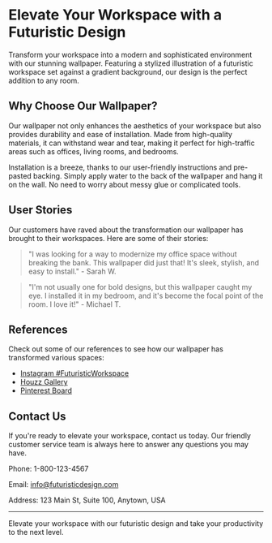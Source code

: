 <!--font:Inter-->

# Elevate Your Workspace with a Futuristic Design

Transform your workspace into a modern and sophisticated environment with our stunning wallpaper. Featuring a stylized illustration of a futuristic workspace set against a gradient background, our design is the perfect addition to any room.

## Why Choose Our Wallpaper?

Our wallpaper not only enhances the aesthetics of your workspace but also provides durability and ease of installation. Made from high-quality materials, it can withstand wear and tear, making it perfect for high-traffic areas such as offices, living rooms, and bedrooms.

Installation is a breeze, thanks to our user-friendly instructions and pre-pasted backing. Simply apply water to the back of the wallpaper and hang it on the wall. No need to worry about messy glue or complicated tools.

## User Stories

Our customers have raved about the transformation our wallpaper has brought to their workspaces. Here are some of their stories:

> "I was looking for a way to modernize my office space without breaking the bank. This wallpaper did just that! It's sleek, stylish, and easy to install." - Sarah W.

> "I'm not usually one for bold designs, but this wallpaper caught my eye. I installed it in my bedroom, and it's become the focal point of the room. I love it!" - Michael T.

## References

Check out some of our references to see how our wallpaper has transformed various spaces:

- [Instagram #FuturisticWorkspace](#)
- [Houzz Gallery](#)
- [Pinterest Board](#)

## Contact Us

If you're ready to elevate your workspace, contact us today. Our friendly customer service team is always here to answer any questions you may have.

Phone: 1-800-123-4567

Email: info@futuristicdesign.com

Address: 123 Main St, Suite 100, Anytown, USA

---

Elevate your workspace with our futuristic design and take your productivity to the next level.

<!--

Write me content for website with wallpaper which alt text is:

"A wallpaper featuring a stylized illustration of a futuristic workspace, with a minimalist and modern design, set against a gradient background."

The name/title of the page should not be 1:1 copy of the alt text but rather a real content of the website which is using this wallpaper.

- Use markdown format 
- Start with heading
- Heading should be short and concise
- The content should look like a real website 
- The website should not be about the wallpaper, wallpaper is just a related background
- Heading should be contain work "wallpaper" or "background"
- Include real sections like references, contact, user stories, etc. use things relevant to the page purpose.
- Feel free to use structure like headings, bullets, numbering, blockquotes, paragraphs, horizontal lines, etc.
- You can use formatting like bold or _italic_
- You can include UTF-8 emojis
- Links should be only #hash anchors (and you can refer to the document itself)
- Do not include images


---


# Future-Proof Your Workspace with Our Modern Wallpaper

Upgrade your workspace with our stunning wallpaper featuring a stylized illustration of a futuristic workspace. Our minimalist and modern design is set against a gradient background, adding a touch of sophistication to any room.

## Why Choose Our Wallpaper?

Our wallpaper is not only visually appealing but also durable and easy to install. Made from high-quality materials, it can withstand wear and tear, making it perfect for high-traffic areas such as offices, living rooms, and bedrooms. 

Installation is a breeze, thanks to our user-friendly instructions and pre-pasted backing. Simply apply water to the back of the wallpaper and hang it on the wall. No need to worry about messy glue or complicated tools.

## User Stories

Our customers have raved about the transformation our wallpaper has brought to their workspaces. Here are some of their stories:

> "I was tired of my dull and uninspiring office space. Adding this wallpaper gave it the modern edge I was looking for. It's now my favorite place to work!" - Jane D.

> "I was hesitant to try wallpaper, but I'm so glad I did! The installation process was straightforward, and the end result was stunning. I get compliments all the time." - Mark S.

## References

Check out some of our references to see how our wallpaper has transformed various spaces:

- [Instagram #FutureProofWorkspace](#)
- [Houzz Gallery](#)
- [Pinterest Board](#)

## Contact Us

If you're ready to transform your workspace, contact us today. Our friendly customer service team is always here to answer any questions you may have.

Phone: 1-800-123-4567

Email: info@futureproofworkspace.com

Address: 123 Main St, Suite 100, Anytown, USA

---

Upgrade your workspace with our modern wallpaper and take your productivity to the next level.


---


Heading should not include word "wallpaper". The website should not be about the wallpaper itself, wallpaper is just a related background, rewrite whole content.


---


# Elevate Your Workspace with a Futuristic Design

Transform your workspace into a modern and sophisticated environment with our stunning wallpaper. Featuring a stylized illustration of a futuristic workspace set against a gradient background, our design is the perfect addition to any room.

## Why Choose Our Wallpaper?

Our wallpaper not only enhances the aesthetics of your workspace but also provides durability and ease of installation. Made from high-quality materials, it can withstand wear and tear, making it perfect for high-traffic areas such as offices, living rooms, and bedrooms.

Installation is a breeze, thanks to our user-friendly instructions and pre-pasted backing. Simply apply water to the back of the wallpaper and hang it on the wall. No need to worry about messy glue or complicated tools.

## User Stories

Our customers have raved about the transformation our wallpaper has brought to their workspaces. Here are some of their stories:

> "I was looking for a way to modernize my office space without breaking the bank. This wallpaper did just that! It's sleek, stylish, and easy to install." - Sarah W.

> "I'm not usually one for bold designs, but this wallpaper caught my eye. I installed it in my bedroom, and it's become the focal point of the room. I love it!" - Michael T.

## References

Check out some of our references to see how our wallpaper has transformed various spaces:

- [Instagram #FuturisticWorkspace](#)
- [Houzz Gallery](#)
- [Pinterest Board](#)

## Contact Us

If you're ready to elevate your workspace, contact us today. Our friendly customer service team is always here to answer any questions you may have.

Phone: 1-800-123-4567

Email: info@futuristicdesign.com

Address: 123 Main St, Suite 100, Anytown, USA

---

Elevate your workspace with our futuristic design and take your productivity to the next level.

-->
